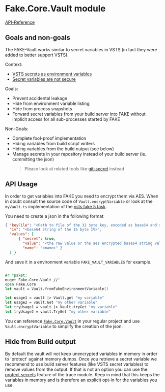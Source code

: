 # Fake.Core.Vault module

[API-Reference](apidocs/v5/fake-core-vault.html)

## Goals and non-goals

The FAKE-Vault works similar to secret variables in VSTS (in fact they were added to better support VSTS).

Context:

* [VSTS secrets as environment variables](https://stackoverflow.com/questions/50110315/vsts-secrets-as-environment-variables/50113557#50113557)
* [Secret variables are not secure](https://github.com/Microsoft/vsts-tasks/issues/4284#issuecomment-300354042)

Goals:

* Prevent accidental leakage
* Hide from environment variable listing
* Hide from process snapshots
* Forward secret variables from your build server into FAKE without implicit access for all sub-processes started by FAKE

Non-Goals:

* Complete fool-proof implementation
* Hiding variables from build script writers
* Hiding variables from the build output (see below)
* Manage secrets in your repository instead of your build server (ie. committing the json)
  > Please look at related tools like [git-secret](https://github.com/sobolevn/git-secret) instead

## API Usage

In order to get variables into FAKE you need to encrypt them via AES. When in doubt consult the source code of `Vault.encryptVariable` or look at the `myVault.ts` implementation of the [vsts fake 5 task](https://github.com/isaacabraham/vsts-fsharp).

You need to create a json in the following format:

```json
{ "keyFile": "<Path to file of the 32 byte key, encoded as base64 and saved in utf8>",
  "iv": "<base64 string of the 16 byte IV>",
  "values": [
      { "secret": true,
        "value": "<the raw value or the aes encrypted base64 string value when 'secret' is true>",
        "name": "<name>" }
  ] }
```

And save it in a environment variable `FAKE_VAULT_VARIABLES` for example.

```fsharp

#r "paket:
nuget Fake.Core.Vault //"
open Fake.Core
let vault = Vault.fromFakeEnvironmentVariable()

let usage1 = vault |> Vault.get "my variable"
let usage2 = vault.Get "my other variable"
let tryUsage1 = vault |> Vault.tryGet "my variable"
let tryUsage2 = vault.TryGet "my other variable"
```

You can reference [`Fake.Core.Vault`](https://www.nuget.org/packages/Fake.Core.Vault/) in your regular project and use `Vault.encryptVariable` to simplify the creation of the json.

## Hide from Build output

By default the vault will not keep unencrypted variables in memory in order to 'protect' against memory dumps.
Once you retrieve a secret variable we recommend to use build server features (like VSTS secret variables) to remove values from the output.
If that is not an option you can use the [protect secrets](https://fake.build/core-trace.html#Protect-secrets) feature of the trace module.
Keep in mind that this keeps the variables in memory and is therefore an explicit opt-in for the variables you use.
